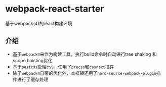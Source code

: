 # webpack-react-starter
基于webpack(4)的react构建环境

## 介绍

-  基于`webpack4`来作为构建工具，执行build命令时自动进行tree shaking 和 scope hoisting优化
-  基于`postcss`管理css，使用了`precss`和`cssnext`插件
-  除了`webpack4`自带的优化外，本框架还用了`hard-source-webpack-plugin`插件进行了缓存处理
